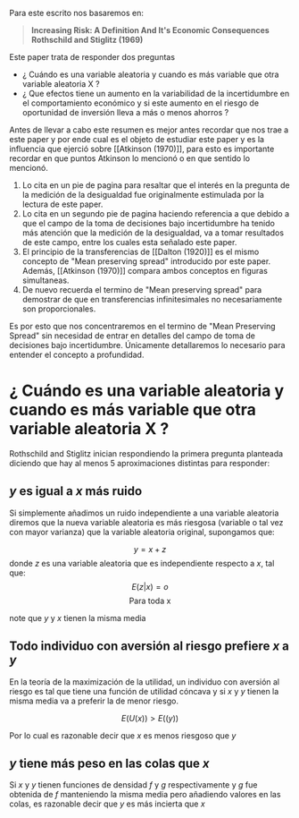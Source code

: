 Para este escrito nos basaremos en:

>**Increasing Risk: A Definition And It's Economic Consequences
> Rothschild and Stiglitz (1969)**

Este paper trata de responder dos preguntas

- ¿ Cuándo es una variable aleatoria y cuando es más variable que otra variable aleatoria X ?
- ¿ Que efectos tiene un aumento en la variabilidad de la incertidumbre en el comportamiento económico y si este aumento en el riesgo de oportunidad de inversión lleva a más o menos ahorros ?

Antes de llevar a cabo este resumen es mejor antes recordar que nos trae a este paper y por ende cual es el objeto de estudiar este paper y es la influencia que ejerció sobre [[Atkinson (1970)]], para esto es importante recordar en que puntos Atkinson lo mencionó o en que sentido lo mencionó.

1. Lo cita en un pie de pagina para resaltar que el interés en la pregunta de la medición de la desigualdad fue originalmente estimulada por la lectura de este paper.
2. Lo cita en un segundo pie de pagina haciendo referencia a que debido a que el campo de la toma de decisiones bajo incertidumbre ha tenido más atención que la medición de la desigualdad, va a tomar resultados de este campo, entre los cuales esta señalado este paper.
3. El principio de la transferencias de [[Dalton (1920)]] es el mismo concepto de "Mean preserving spread" introducido por este paper. Además, [[Atkinson (1970)]] compara ambos conceptos en figuras simultaneas.
4. De nuevo recuerda el termino de "Mean preserving spread" para demostrar de que en transferencias infinitesimales no necesariamente son proporcionales.

Es por esto que nos concentraremos en el termino de "Mean Preserving Spread" sin necesidad de entrar en detalles del campo de toma de decisiones bajo incertidumbre. Únicamente detallaremos lo necesario para entender el concepto a profundidad.

# ¿ Cuándo es una variable aleatoria y cuando es más variable que otra variable aleatoria X ?

Rothschild and Stiglitz inician respondiendo la primera pregunta planteada diciendo que hay al menos 5 aproximaciones distintas para responder:

## $y$ es igual a $x$ más ruido

Si simplemente añadimos un ruido independiente a una variable aleatoria diremos que la nueva variable aleatoria es más riesgosa (variable o tal vez con mayor varianza) que la variable aleatoria original, supongamos que:

$$
y = x + z
$$
donde $z$ es una variable aleatoria que es independiente respecto a $x$, tal que:
$$
E(z|x) = o
$$
$$
\text{Para toda x}
$$

note que $y$ y $x$ tienen la misma media

## Todo individuo con aversión al riesgo prefiere $x$ a $y$

En la teoría de la maximización de la utilidad, un individuo con aversión al riesgo es tal que tiene una función de utilidad cóncava y si $x$ y $y$ tienen la misma media va a preferir la de menor riesgo.

$$
E(U(x)) > E((y)) 
$$

Por lo cual es razonable decir que $x$ es menos riesgoso que $y$

## $y$ tiene más peso en las colas que $x$

Si $x$ y $y$ tienen funciones de densidad $f$ y $g$ respectivamente y $g$ fue obtenida de $f$ manteniendo la misma media pero añadiendo valores en las colas, es razonable decir que $y$ es más incierta que $x$












